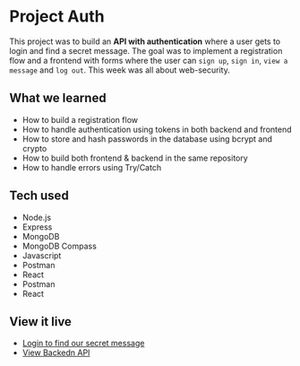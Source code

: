 # Project Auth

This project was to build an **API with authentication** where a user gets to login and find a secret message. The goal was to implement a registration flow and a frontend with forms where the user can `sign up`, `sign in`, `view a message` and `log out`. This week was all about web-security.

## What we learned

- How to build a registration flow
- How to handle authentication using tokens in both backend and frontend
- How to store and hash passwords in the database using bcrypt and crypto
- How to build both frontend & backend in the same repository
- How to handle errors using Try/Catch

## Tech used

- Node.js
- Express
- MongoDB
- MongoDB Compass
- Javascript
- Postman
- React
- Postman
- React

## View it live

- [Login to find our secret message](https://karolin-andrea-secret-frontend.netlify.app)
- [View Backedn API](https://karolinandrea-secret-api.herokuapp.com/)
